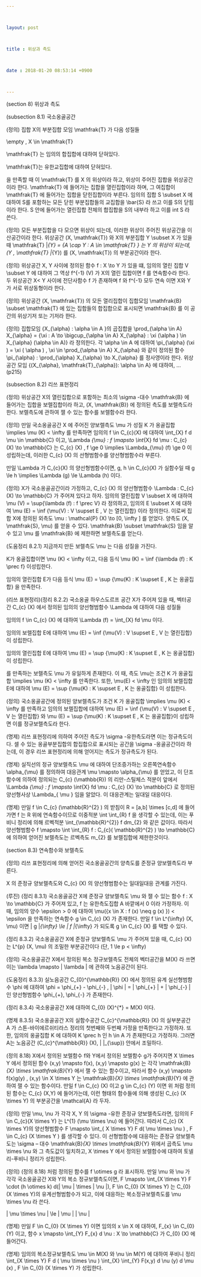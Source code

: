 ```yaml
---



layout: post



title : 위상과 측도



date : 2018-01-20 08:53:14 +0900



---
```


(section 8) 위상과 측도

(subsection 8.1) 국소옹골공간

(정의) 집합 X의 부분집합 모임 \mathfrak{T} 가 다음 성질들

\empty , X \in \mathfrak{T}

\mathfrak{T} 는 임의의 합집합에 대하여 닫혀있다.

\mathfrak{T}는 유한교집합에 대하여 닫혀있다.

을 만족할 때 이 \mathfrak{T} 를 X 의 위상이라 하고, 위상이 주어진 집합을 위상공간이라 한다. \mathfrak{T} 에 들어가는 집합을 열린집합이라 하며, 그 여집합이 \mathfrak{T} 에 들어가는 집합을 닫힌집합이라 부른다. 임의의 집합 S \subset X 에 대하여 S를 포함하는 모든 닫힌 부분집합들의 교집합을 \bar{S} 라 쓰고 이를 S의 닫힘이라 한다. S 안에 들어가는 열린집합 전체의 합집합을 S의 내부라 하고 이를 int S 라 쓴다.

(정의) 모든 부분집합을 다 모으면 위상이 되는데, 이러한 위상이 주어진 위상공간을 이산공간이라 한다. 위상공간 (X, \mathfrak{T}) 와 X의 부분집합 Y \subset X 가 있을 때 \mathfrak{T} |_{Y} = {A \cap Y : A \in \mathfrak{T} } 는 Y 의 위상이 되는데, (Y , \mathfrak{T} |_{Y}) 를 (X, \mathfrak{T}) 의 부분공간이라 한다.

(정의) 위상공간 X, Y 사이에 정의된 함수 f : X \to Y 가 있을 떄, 임의의 열린 집합 V \subset Y 에 대하여 그 역상 f^{-1} (V) 가 X의 열린 집합이면 f 를 연속함수라 한다. 두 위상공간 X< Y 사이에 전단사함수 f 가 존재하며 f 와 f^{-1} 모두 연속 이면 X와 Y가 서로 위상동형이라 한다.

(정의) 위상공간 (X, \mathfrak{T}) 의 모든 열리집합이 집합모임 \mathfrak{B} \subset \mathfrak{T} 에 있는 집합들의 합집합으로 표시되면 \mathfrak{B} 를 이 공간의 위상기저 또는 기저라 한다.

(정의) 집합모임 {X_{\alpha} : \alpha \in A }의 곱집합을 \prod_{\alpha \in A} X_{\alpha} = {\xi : A \to \bigcup_{\alpha \in A} X_{\alpha} : \xi (\alpha ) \in X_{\alpha} (\alpha \in A)} 라 정의한다. 각 \alpha \in A 에 대하여 \pi_{\alpha} (\xi ) = \xi ( \alpha ) , \xi \in \prod_{\alpha \in A} X_{\alpha} 와 같이 정의된 함수 \pi_{\alpha} : \prod_{\alpha} X_{\alpha} \to X_{\alpha} 를 정사영이라 한다. 위상공간 모임 {(X_{\alpha}, \mathfrak{T}_{\alpha}): \alpha \in A} 에 대하여, …(p215)

(subsection 8.2) 리쓰 표현정리

(정의) 위상공간 X의 열린집합으로 포함하는 최소의 \sigma -대수 \mathfrak{B} 에 들어가는 집합을 보렐집합이라 하고, (X, \mathfrak{B}) 에 정의된 측도를 보렐측도라 한다. 보렐측도에 관하여 잴 수 있는 함수를 보렐함수라 한다. 

(정의) 만일 국소옹골공간 X 에 주어진 양보렐측도 \mu 가 성질 K 가 옹골집합 \implies \mu (K) < \infty 를 만족하면 임의의 f \in C_{c}(X) 에 대하여 \int_{X} f d \mu \in \mathbb{C} 이고, \Lambda _{\mu} : f \mapsto \int_{X} fd \mu : C_{c} (X) \to \mathbb{C} 는 C_{c} (X) , f \ge 0 \implies \Lambda_{\mu} (f) \ge 0 이 성립하는데, 이러한 C_{c} (X) 의 선형범함수를 양선형범함수라 부른다.

만일 \Lambda 가 C_{c}(X) 의 양선형범함수이면, g, h \in C_{c}(X) 가 실함수일 때 g \le h \implies \Lambda (g) \le \Lambda (h) 이다.

(정의) X가 국소옹골공간이라 가정하고, C_{c} (X) 의 양선형범함수 \Lambda : C_{c} (X) \to \mathbb{C} 가 주어져 있다고 하자. 임의의 열린집합 V \subset X 에 대하여 \mu (V) = \sup{\lambda (f) : f \prec V} 라 정의하고, 임의의 E \subset X 에 대하여 \mu (E) = \inf {\mu(V) : V \supset E , V 는 열린집합} 이라 정의한다. 이로써 집합 X에 정의된 외측도 \mu : \mathcal{P} (X) \to [0, \infty ] 를 얻었다. 양측도 (X, \mathfrak{S}, \mu) 를 얻을 수 있다. \mathfrak{B} \subset \mathfrak{S} 임을 알 수 있고 \mu 를 \mathfrak{B} 에 제한하면 보렐측도를 얻는다.

(도움정리 8.2.1) 지금까지 만든 보렐측도 \mu 는 다음 성질을 가진다.

K가 옹골집합이면 \mu (K) < \infty 이고, 다음 등식 \mu (K) = \inf {\lambda (f) : K \prec f} 이성립한다.

임의의 열린집합 E가 다음 등식 \mu (E) = \sup {\mu(K) : K \supset E , K 는 옹골집합} 을 만족한다.

(리쓰 표현정리)(정리 8.2.2) 국소옹골 하우스도르프 공간 X가 주어져 있을 때, 벡터공간 C_{c} (X) 에서 정의된 임의의 양선형범함수 \Lambda 에 대하여 다음 성질들

임의의 f \in C_{c} (X) 에 대하여 \Lambda (f) = \int_{X} fd \mu 이다.

임의의 보렐집합 E에 대하여 \mu (E) = \inf {\mu(V) : V \supset E , V 는 열린집합} 이 성립한다.

임의의 열린집합 E에 대하여 \mu (E) = \sup {\mu(K) : K \supset E , K 는 옹골집합} 이 성립한다.

를 만족하는 보렐측도 \mu 가 유일하게 존재한다. 이 때, 측도 \mu는 조건 K 가 옹골집합 \implies \mu (K) < \infty 를 만족한다. 또한, \mu(E) < \infty 인 임의의 보렐집합 E에 대하여 \mu (E) = \sup {\mu(K) : K \supset E , K 는 옹골집합} 이 성립한다.

(정의) 국소옹골공간에 정의된 양보렐측도가 조건 K 가 옹골집합 \implies \mu (K) < \infty 를 만족하고 임의의 보렐집합에 대하여 \mu (E) = \inf {\mu(V) : V \supset E , V 는 열린집합} 와 \mu (E) = \sup {\mu(K) : K \supset E , K 는 옹골집합}이 성립하면 이를 정규보렐측도라 한다.

(명제) 리쓰 표현정리에 의하여 주어진 측도가 \sigma -유한측도라면 이는 정규측도이다. 셀 수 있는 옹골부분집합의 합집합으로 표시되는 공간을 \sigma -옹골공간이라 하는데, 이 경우 리쓰 표현정리에 의해 얻어지는 측도가 정규측도가 된다.

(명제) 실직선의 정규 양보렐측도 \mu 에 대하여 단조증가하는 오른쪽연속함수 \alpha_{\mu} 를 정의하여 대응관계 \mu \mapsto \alpha_{\mu} 를 얻었고, 이 단조함수에 의하여 정의되는 C_{c} (\mathbb{R}) 의 리만-스틸체스 적분이 앞에서 \Lambda _{\mu} : f \mapsto \int_{X} fd \mu : C_{c} (X) \to \mathbb{C} 로 정의된 양선형사상 \Lambda_{ \mu } 임을 알았다. 이 대응관계는 일대일 대응이다.

(명제) 만일 f \in C_{c} (\mathbb{R}^{2} ) 의 받침이 R = [a,b] \times [c,d] 에 들어가면 f 는 R 위에 연속함수이므로 이중적분 \int \int_{R} f 을 생각할 수 있는데, 이는 푸비니 정리에 의해 르벡적분 \int_{\mathbb{R}^{2}} f dm_{2} 와 같은 값이다. 따라서 양선형범함수 f \mapsto \int \int_{R} f : C_{c}( \mathbb{R}^{2} ) \to \mathbb{C} 에 의하여 얻어진 보렐측도는 르벡측도 m_{2} 를 보렐집합에 제한한것이다.

(section 8.3) 연속함수와 보렐측도

(정의) 리쓰 표현정리에 의해 얻어진 국소옹골공간의 양측도를 준정규 양보렐측도라 부른다.

X 의 준정규 양보렐측도와 C_{c} (X) 의 양선형범함수는 일대일대응 관계를 가진다.

(루진) (정리 8.3.1) 국소옹골공간 X에 준정규 양보렐측도 \mu 와 잴 수 있는 함수 f : X \to \mathbb{C} 가 주어져 있고, f 는 유한측도집합 A 바깥에서 0 이라 가정하자. 이 때, 임의의 양수 \epsilon > 0 에 대하여 \mu({x \in X : f (x) \neq g (x) }) < \epsilon 을 만족하는 연속함수 g \in C_{c} (X) 가 존재한다. 만일 f \in L^{\infty} (X, \mu) 이면 \| g \|_{\infty} \le \| f \|_{\infty} 가 되도록 g \in C_{c} (X) 를 택할 수 있다.

(정리 8.3.2) 국소옹골공간 X에 준정규 양보렐측도 \mu 가 주어져 있을 때, C_{c} (X) 는 L^{p} (X, \mu) 의 조밀한 부분공간이다 (단, 1 \le p < \infty)

(정의) 국소옹골공간 X에서 정의된 복소 정규보렐측도 전체의 벡터공간을 M(X) 라 쓰면 이는 \lambda \mapsto \| \lambda \| 에 관하여 노음공간이 된다.

(도움정리 8.3.3) 실노음공간 C_{0}^{\mathbb{R}} (X) 에서 정의된 유계 실선형범함수 \phi 에 대하여 \phi = \phi_{+} - \phi_{-} , \| \phi \| = \| \phi_{+} \| + \| \phi_{-} \| 인 양선형범함수  \phi_{+}, \phi_{-} 가 존재한다.

(정리 8.3.4) 국소옹골공간 X에 대하여 C_{0} (X)^{*} = M(X) 이다.

(명제 8.3.5) 국소옹골공간 X의 실함수공간 C_{c}^{\mathbb{R}} (X) 의 실부분공간 A 가 스톤-바이에르쉬티라스 정리의 첫번째와 두번째 가정을 만족한다고 가정하자. 또한, 임의의 옹골집합 K 에 대하여 K \prec h 인 h \in A 가 존재한다고 가정하자. 그러면 A는 노음공간 (C_{c}^{\mathbb{R}} (X), \| \|_{\sup}) 안에서 조밀하다.

(정의 8.18) X에서 정의된 보렐함수 f와 Y에서 정의된 보렐함수 g가 주어지면 X \times Y 에서 정의된 함수 (x,y) \mapsto f(x), (x,y) \mapsto g(x) 는 각각 \mathfrak{B}_{X} \times \mathfrak{B}_{Y} 에서 잴 수 있는 함수이고, 따라서 함수 (x,y) \mapsto f(x)g(y) , (x,y) \in X \times Y 는 \mathfrak{B}_{X} \times \mathfrak{B}_{Y} 에 관하여 잴 수 있는 함수이다.  만일 f \in C_{c} (X) 이고 g \in C_{c} (Y) 이면 위 처럼 정의된 함수는 C_{c} (X,Y) 에 들어가는데, 이런 형태의 함수들에 의해 생성된 C_{c} (X \times Y) 의 부분공간을 \mathcal{A} 라 두자. 

(정의) 만일 \mu, \nu 가 각각 X, Y 의 \sigma -유한 준정규 양보렐측도라면, 임의의 F \in C_{c}(X \times Y) 는 L^{1} (\mu \times \nu) 에 들어간다. 따라서 C_{c} (X \times Y)의 양선형범함수 F \mapsto \int_{ X \times Y} F d( \mu \times \nu ) , F \in C_{c} (X \times Y ) 를 생각할 수 있다. 이 선형범함수에 대응하는 준정규 양보렐측도는 \sigma – 대수 \mathfrak{B}_{X} \times \mathfrak{B}_{Y} 위에서 곱측도 \mu \times \nu 와 그 측도값이 일치하고, X \times Y 에서 정의된 보렐함수에 대하여 토넬리-푸비니 정리가 성립한다.

(정의) (정의 8.18) 처럼 정의된 함수를 f \otimes g 라 표시하자. 만일 \mu 와 \nu 가 각각 국소옹골공간 X와 Y의 복소 정규보렐측도이면, F \mapsto \int_{X \times Y} F \cdot (h \otimes k) d(| \mu | \times | \nu |), F \in C_{0} (X \times Y) 는 C_{0} (X \times Y)의 유계선형범함수가 되고, 이에 대응하는 복소정규보렐측도를 \mu \times \nu 라 쓴다. 

\| \mu \times \nu \| \le \| \mu \| \| \nu \| 

(명제) 만일 F \in C_{0} (X \times Y) 이면 임의의 x \in X 에 대하여, F_{x} \in C_{0} (Y) 이고, 함수 x \mapsto \int_{Y} F_{x} d \nu : X \to \mathbb{C} 가 C_{0} (X) 에 들어간다.

(명제) 임의의 복소정규보렐측도 \mu \in M(X) 와 \nu \in M(Y) 에 대하여 푸비니 정리 \int_{X \times Y} F d ( \mu \times \nu ) \int_{X} \int_{Y} F(x,y) d \nu (y) d \mu (x) , F \in C_{0} (X \times Y) 가 성립한다.

